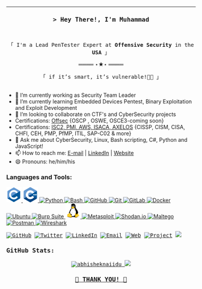 <!-- LEAVE A STAR, IF YOU LIKE IT ! -->
---
<!-- Intro  -->
<h3 align="center">
        <samp>&gt; Hey There!, I'm 
                <b>Muhammad</b>
        </samp>
</h3>
<br>
<p align="center">
    <!-- Organisation  -->
    <samp>
        「 I'm a Lead PenTester Expert at <b>Offensive Security</b> in the <b>USA</b> 」
      <p align="center">
        ════ ⋆★⋆ ════
    </samp>
    </samp>
<br>
<p align="center">
    <!-- Organisation  -->
    <samp>
        「 if it’s smart, it’s vulnerable!👨‍💻 </b>」
      <br>
    </samp>
<br>

- 🔭 I’m currently working as Security Team Leader
- 🌱 I’m currently learning Embedded Devices Pentest, Binary Exploitation and Exploit Development
- 👯 I’m looking to collaborate on CTF's and CyberSecurity projects
- Certifications: [Offsec](https://www.credential.net/profile/muhammd/wallet) {OSCP , OSWE, OSCE3-coming soon}
- Certifications: [ISC2, PMI, AWS, ISACA, AXELOS](https://www.credly.com/users/muhammd/badges) {CISSP, CISM, CISA, CHFI, CEH, PMP, PfMP, ITIL, SAP-C02 & more}
- 💬 Ask me about CyberSecurity, Linux, Bash scripting, C#, Python and JavaScript!
- 📫 How to reach me: [E-mail](mailto:mh@muhammd.com?subject=[GitHub]%20Source%20Readme) |  [LinkedIn](https://www.linkedin.com/in/muhammd) | [Website](https://muhammd.com)
- 😄 Pronouns: he/him/his


<h3 align="left">Languages and Tools:</h3>
</a> <a href="https://www.cprogramming.com/" target="_blank"> <img src="https://raw.githubusercontent.com/devicons/devicon/master/icons/c/c-original.svg" alt="c" width="40" height="40"/> </a> <a href="https://www.w3schools.com/cpp/" target="_blank"> <img src="https://raw.githubusercontent.com/devicons/devicon/master/icons/cplusplus/cplusplus-original.svg" alt="cplusplus" width="40" height="40"/> </a> 
<a href="https://www.python.org/" target="_blank"> <img src="https://www.vectorlogo.zone/logos/python/python-icon.svg" alt="Python" width="40" height="40"/> </a>
<a href="https://www.gnu.org/software/bash/" target="_blank"> <img src="https://www.vectorlogo.zone/logos/gnu_bash/gnu_bash-icon.svg" alt="Bash" width="40" height="40"/> </a>
<a href="https://www.github.com/" target="_blank"> <img src="https://www.vectorlogo.zone/logos/github/github-icon.svg" alt="GitHub" width="40" height="40"/> </a>
<a href="https://git-scm.com/" target="_blank"> <img src="https://www.vectorlogo.zone/logos/git-scm/git-scm-icon.svg" alt="Git" width="40" height="40"/> </a> 
<a href="https://about.gitlab.com/" target="_blank"> <img src="https://www.vectorlogo.zone/logos/gitlab/gitlab-icon.svg" alt="GitLab" width="40" height="40"/> </a>
<a href="https://docker.com/" target="_blank"> <img src="https://www.vectorlogo.zone/logos/docker/docker-icon.svg" alt="Docker" width="40" height="40"/> </a>
<a href="https://ubuntu.com/" target="_blank"> <img src="https://www.vectorlogo.zone/logos/ubuntu/ubuntu-icon.svg" alt="Ubuntu" width="40" height="40"/> </a> 
<a href="https://portswigger.net/" target="_blank"> <img src="https://www.kali.org/images/tool-logo-burp.svg" alt="Burp Suite" width="40" height="40"/> </a> 
<a <a href="https://www.linux.org/" target="_blank"> <img src="https://raw.githubusercontent.com/devicons/devicon/master/icons/linux/linux-original.svg" alt="Linux" width="40" height="40"/> 
<a href="https://metasploit.com/" target="_blank"> <img src="https://metasploit.com/includes/images/favicon.ico" alt="Metasploit" width="40" height="40"/> </a> 
<a href="shodan.io" target="_blank"> <img src="https://www.shodan.io/static/img/favicon.png" alt="Shodan.io" width="40" height="40"/> </a> 
<a href="https://maltego.com" target="_blank"> <img src="https://www.maltego.com/favicon.ico" alt="Maltego" width="40" height="40"/> </a> 
<a href="https://postman.com" target="_blank"> <img src="https://st-ar.cdn.postman.com/images/favicon-1-32.png" alt="Postman" width="40" height="40"/> </a> 
<a href="https://www.wireshark.org/" target="_blank"> <img src="https://www.wireshark.org/assets/images/favicon.ico" alt="Wireshark" width="40" height="40"/> </a> 

  <samp>
      <p align="center">
    </samp>

[![GitHub](https://img.shields.io/badge/GitHub-%40muhammd-239a3b.svg)](https://github.com/muhammd)
[![Twitter](https://img.shields.io/badge/Twitter-%40muhammd-0c66c3.svg)](https://twitter.com/muhammdhaidari)
[![LinkedIn](https://img.shields.io/badge/Linked-in-0c66c3.svg)](https://www.linkedin.com/in/muhammd/)
[![Email](https://img.shields.io/badge/Email-Me-0c66c3.svg)](mailto:mh@muhammd.com?subject=[GitHub]%20Source%20Contact)
[![Web](https://img.shields.io/badge/www-muhammd.com-0c66c3.svg)](https://www.muhammd.com)
[![Project](https://img.shields.io/badge/Wiki-PenTest-0c66c3.svg)](https://pentest.tools/)
![](https://komarev.com/ghpvc/?username=muhammd)
<!-- LEAVE For Now!![Followers](https://img.shields.io/github/followers/idealclover?style=social-0c66c3.svg) -->
<!-- LEAVE For Now!![User's stars](https://img.shields.io/github/stars/muhammd?style=social-0c66c3.svg) -->

<h3 align="left">GitHub Stats:</h3>
<div align="center">
  <a href="https://github.com/Muhammd">
    <img height="180em" src="https://github-readme-stats-sigma-five.vercel.app/api?username=muhammd&show_icons=true&theme=tokyonight" alt="abhisheknaiidu"/>
    <img height="180em" src="https://github-readme-stats.vercel.app/api/top-langs/?username=muhammd&layout=donut&langs_count=7&theme=tokyonight"/>
  </a>

###  [💝 THANK YOU! 💝](https://github.com/muhammd)
